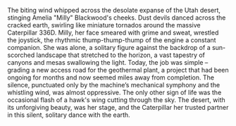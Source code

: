 The biting wind whipped across the desolate expanse of the Utah desert, stinging Amelia "Milly" Blackwood's cheeks.  Dust devils danced across the cracked earth, swirling like miniature tornados around the massive Caterpillar 336D.  Milly, her face smeared with grime and sweat, wrestled the joystick, the rhythmic thump-thump-thump of the engine a constant companion.  She was alone, a solitary figure against the backdrop of a sun-scorched landscape that stretched to the horizon, a vast tapestry of canyons and mesas swallowing the light.  Today, the job was simple – grading a new access road for the geothermal plant, a project that had been ongoing for months and now seemed miles away from completion.  The silence, punctuated only by the machine’s mechanical symphony and the whistling wind, was almost oppressive.  The only other sign of life was the occasional flash of a hawk's wing cutting through the sky.  The desert, with its unforgiving beauty, was her stage, and the Caterpillar her trusted partner in this silent, solitary dance with the earth.
